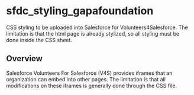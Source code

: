# sfdc_styling_gapafoundation
CSS styling to be uploaded into Salesforce for Volunteers4Salesforce. The limitation is that the html page is already stylized, so all styling must be done inside the CSS sheet.


## Overview
Salesforce Volunteers For Salesforce (V4S) provides iframes that an organization can embed into other pages. The limitation is that all modifications on these iframes is generally done through the CSS file.
